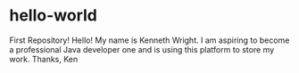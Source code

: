 # hello-world
First Repository!
Hello!  My name is Kenneth Wright.  I am aspiring to become a professional Java developer one and is using this platform to store my work.
Thanks,
Ken
